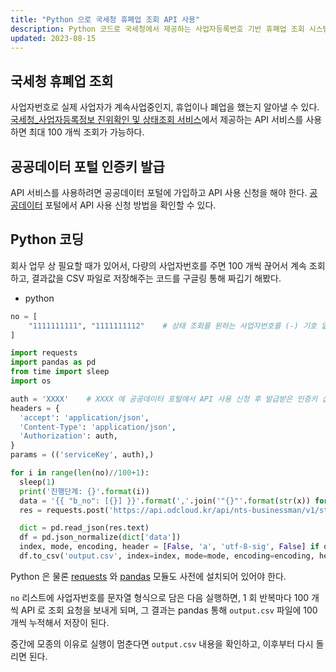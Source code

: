 ```yaml
---
title: "Python 으로 국세청 휴폐업 조회 API 사용"
description: Python 코드로 국세청에서 제공하는 사업자등록번호 기반 휴폐업 조회 시스템 API 사용 
updated: 2023-08-15
---
```


## 국세청 휴폐업 조회

사업자번호로 실제 사업자가 계속사업중인지, 휴업이나 폐업을 했는지 알아낼 수 있다. [국세청_사업자등록정보 진위확인 및 상태조회 서비스](https://www.data.go.kr/data/15081808/openapi.do)에서 제공하는 API 서비스를 사용하면 최대 100 개씩 조회가 가능하다.

## 공공데이터 포털 인증키 발급

API 서비스를 사용하려면 공공데이터 포털에 가입하고 API 사용 신청을 해야 한다. [공공데이터](https://www.data.go.kr/ugs/selectPublicDataUseGuideView.do) 포털에서 API 사용 신청 방법을 확인할 수 있다.

## Python 코딩

회사 업무 상 필요할 때가 있어서, 다량의 사업자번호를 주면 100 개씩 끊어서 계속 조회하고, 결과값을 CSV 파일로 저장해주는 코드를 구글링 통해 짜깁기 해봤다.

- python
```python
no = [
    "1111111111", "1111111112"    # 상태 조회를 원하는 사업자번호를 (-) 기호 없이 리스트 형태로 삽입
]

import requests
import pandas as pd
from time import sleep
import os

auth = 'XXXX'    # XXXX 에 공공데이터 포털에서 API 사용 신청 후 발급받은 인증키 삽입
headers = {
  'accept': 'application/json',
  'Content-Type': 'application/json',
  'Authorization': auth,
}
params = (('serviceKey', auth),)

for i in range(len(no)//100+1):
  sleep(1)
  print('진행단계: {}'.format(i))
  data = '{{ "b_no": [{}] }}'.format(','.join('"{}"'.format(str(x)) for x in no[i*100:(i+1)*100]))
  res = requests.post('https://api.odcloud.kr/api/nts-businessman/v1/status', headers=headers, params=params, data=data)

  dict = pd.read_json(res.text)
  df = pd.json_normalize(dict['data']) 
  index, mode, encoding, header = [False, 'a', 'utf-8-sig', False] if os.path.exists('output.csv') else [False, 'w', 'utf-8-sig', True]
  df.to_csv('output.csv', index=index, mode=mode, encoding=encoding, header=header)
```

Python 은 물론 [requests](https://requests.readthedocs.io/en/latest/) 와 [pandas](https://pandas.pydata.org/) 모듈도 사전에 설치되어 있어야 한다.

`no` 리스트에 사업자번호를 문자열 형식으로 담은 다음 실행하면, 1 회 반복마다 100 개씩 API 로 조회 요청을 보내게 되며, 그 결과는 pandas 통해 `output.csv` 파일에 100 개씩 누적해서 저장이 된다.

중간에 모종의 이유로 실행이 멈춘다면 `output.csv` 내용을 확인하고, 이후부터 다시 돌리면 된다.